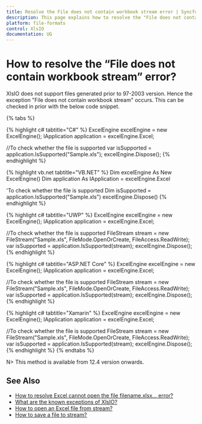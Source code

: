 ```yaml
---
title: Resolve the File does not contain workbook stream error | Syncfusion
description: This page explains how to resolve the "File does not contain workbook stream" error in Syncfusion.XlsIO.Base.dll.
platform: file-formats
control: XlsIO
documentation: UG
---
```


# How to resolve the “File does not contain workbook stream” error?

XlsIO does not support files generated prior to 97-2003 version. Hence the exception "File does not contain workbook stream" occurs. This can be checked in prior with the below code snippet. 

{% tabs %}  

{% highlight c# tabtitle="C#" %}
ExcelEngine excelEngine = new ExcelEngine();
IApplication application = excelEngine.Excel;

//To check whether the file is supported
var isSupported = application.IsSupported("Sample.xls");
excelEngine.Dispose();
{% endhighlight %}

{% highlight vb.net tabtitle="VB.NET" %}
Dim excelEngine As New ExcelEngine()
Dim application As IApplication = excelEngine.Excel

'To check whether the file is supported
Dim isSupported = application.IsSupported("Sample.xls")
excelEngine.Dispose()
{% endhighlight %}

{% highlight c# tabtitle="UWP" %}
ExcelEngine excelEngine = new ExcelEngine();
IApplication application = excelEngine.Excel;

//To check whether the file is supported
FileStream stream = new FileStream("Sample.xls", FileMode.OpenOrCreate, FileAccess.ReadWrite);
var isSupported = application.IsSupported(stream);
excelEngine.Dispose();
{% endhighlight %}

{% highlight c# tabtitle="ASP.NET Core" %}
ExcelEngine excelEngine = new ExcelEngine();
IApplication application = excelEngine.Excel;

//To check whether the file is supported
FileStream stream = new FileStream("Sample.xls", FileMode.OpenOrCreate, FileAccess.ReadWrite);
var isSupported = application.IsSupported(stream);
excelEngine.Dispose();
{% endhighlight %}

{% highlight c# tabtitle="Xamarin" %}
ExcelEngine excelEngine = new ExcelEngine();
IApplication application = excelEngine.Excel;

//To check whether the file is supported
FileStream stream = new FileStream("Sample.xls", FileMode.OpenOrCreate, FileAccess.ReadWrite);
var isSupported = application.IsSupported(stream);
excelEngine.Dispose();
{% endhighlight %}
{% endtabs %}  

N> This method is available from 12.4 version onwards.

## See Also

* [How to resolve Excel cannot open the file filename.xlsx... error?](how-to-resolve-excel-cannot-open-the-file-because-the-file-format-for-the-file-extension-is-not-valid)
* [What are the known exceptions of XlsIO?](https://help.syncfusion.com/file-formats/xlsio/known-exceptions)
* [How to open an Excel file from stream?](how-to-open-an-excel-file-from-stream)
* [How to save a file to stream?](how-to-save-a-file-to-stream)
